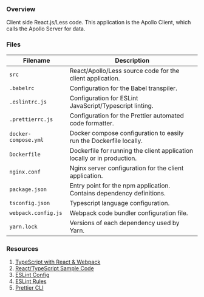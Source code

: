 ### Overview

Client side React.js/Less code.  This application is the Apollo Client, which calls the 
Apollo Server for data.

### Files

| Filename                 | Description                                                                |
|--------------------------|----------------------------------------------------------------------------|
| `src`                    | React/Apollo/Less source code for the client application.                  |
| `.babelrc`               | Configuration for the Babel transpiler.                                    |
| `.eslintrc.js`           | Configuration for ESLint JavaScript/Typescript linting.                    |
| `.prettierrc.js`         | Configuration for the Prettier automated code formatter.                   |
| `docker-compose.yml`     | Docker compose configuration to easily run the Dockerfile locally.         |
| `Dockerfile`             | Dockerfile for running the client application locally or in production.    |
| `nginx.conf`             | Nginx server configuration for the client application.                     |
| `package.json`           | Entry point for the npm application.  Contains dependency definitions.     |
| `tsconfig.json`          | Typescript language configuration.                                         |
| `webpack.config.js`      | Webpack code bundler configuration file.                                   |
| `yarn.lock`              | Versions of each dependency used by Yarn.                                  |

### Resources

1. [TypeScript with React & Webpack](https://www.typescriptlang.org/docs/handbook/react-&-webpack.html)
2. [React/TypeScript Sample Code](https://github.com/Lemoncode/react-typescript-samples/tree/master/hooks)
3. [ESLint Config](https://eslint.org/docs/user-guide/configuring)
4. [ESLint Rules](https://eslint.org/docs/rules/)
5. [Prettier CLI](https://prettier.io/docs/en/cli.html)
